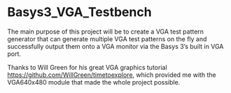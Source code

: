 # Basys3_VGA_Testbench

The main purpose of this project will be to create a VGA test pattern generator that can generate multiple VGA test patterns on the fly and successfully output them onto a VGA monitor via the Basys 3’s built in VGA port. 

Thanks to Will Green for his great VGA graphics tutorial https://github.com/WillGreen/timetoexplore, which provided me with the VGA640x480 module that made the whole project possible.

